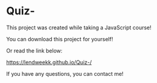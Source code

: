 # Quiz-

This project was created while taking a JavaScript course! 

You can download this project for yourself! 

Or read the link below:

https://lendweekk.github.io/Quiz-/

If you have any questions, you can contact me!
